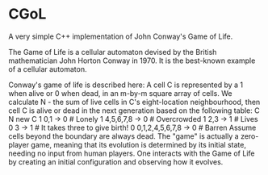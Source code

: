# CGoL

A very simple C++ implementation of John Conway's Game of Life.

The Game of Life is a cellular automaton devised by the British mathematician John Horton Conway in 1970. It is the best-known example of a cellular automaton.

Conway's game of life is described here:
A cell C is represented by a 1 when alive or 0 when dead, in an m-by-m square array of cells. We calculate N - the sum of live cells in C's eight-location neighbourhood, then cell C is alive or dead in the next generation based on the following table:
   C   N                 new C
   1   0,1             ->  0  # Lonely
   1   4,5,6,7,8       ->  0  # Overcrowded
   1   2,3             ->  1  # Lives
   0   3               ->  1  # It takes three to give birth!
   0   0,1,2,4,5,6,7,8 ->  0  # Barren
Assume cells beyond the boundary are always dead.
The "game" is actually a zero-player game, meaning that its evolution is determined by its initial state, needing no input from human players. One interacts with the Game of Life by creating an initial configuration and observing how it evolves.
